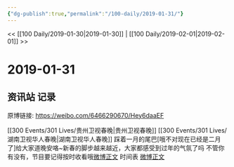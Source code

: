 ```yaml
---
{"dg-publish":true,"permalink":"/100-daily/2019-01-31/"}
---
```



<< [[100 Daily/2019-01-30\|2019-01-30]] | [[100 Daily/2019-02-01\|2019-02-01]] >>

# 2019-01-31

## 资讯站 记录

原博链接: https://weibo.com/6466290670/Hey6daaEF

[[300 Events/301 Lives/贵州卫视春晚\|贵州卫视春晚]] [[300 Events/301 Lives/湖南卫视华人春晚\|湖南卫视华人春晚]]
踩着一月的尾巴[哦不对现在已经是二月了]给大家道晚安咯~新春的脚步越来越近，大家都感受到过年的气氛了吗 不管你有没有，节目要记得按时收看哦[微博正文](https://weibo.com/detail/4334557472444317)
时间表
[微博正文](https://weibo.com/detail/4334314088945371)
